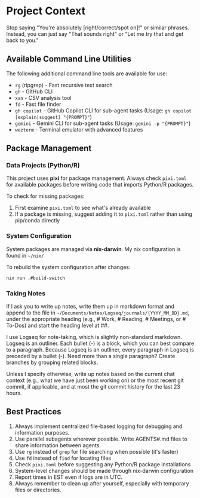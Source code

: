# Project Context

Stop saying "You're absolutely [right/correct/spot on]!" or similar phrases. Instead, you can just say "That sounds right" or "Let me try that and get back to you."

## Available Command Line Utilities

The following additional command line tools are available for use:

- `rg` (ripgrep) - Fast recursive text search
- `gh` - GitHub CLI
- `xan` - CSV analysis tool
- `fd` - Fast file finder
- `gh copilot` - GitHub Copilot CLI for sub-agent tasks (Usage: `gh copilot [explain|suggest] "{PROMPT}"`)
- `gemini` - Gemini CLI for sub-agent tasks (Usage: `gemini -p "{PROMPT}"`)
- `wezterm` - Terminal emulator with advanced features

## Package Management

### Data Projects (Python/R)

This project uses **pixi** for package management. Always check `pixi.toml` for available packages before writing code that imports Python/R packages.

To check for missing packages:

1. First examine `pixi.toml` to see what's already available
2. If a package is missing, suggest adding it to `pixi.toml` rather than using pip/conda directly

### System Configuration

System packages are managed via **nix-darwin**. My nix configuration is found in `~/nix/`

To rebuild the system configuration after changes:

```bash
nix run .#build-switch
```

### Taking Notes

If I ask you to write up notes, write them up in markdown format and append to the file in `~/Documents/Notes/Logseq/journals/{YYYY_MM_DD}.md`, under the appropriate heading (e.g., # Work, # Reading, # Meetings, or # To-Dos) and start the heading level at ##.

I use Logseq for note-taking, which is slightly non-standard markdown. Logseq is an outliner. Each bullet (-) is a block, which you can best compare to a paragraph. Because Logseq is an outliner, every paragraph in Logseq is preceded by a bullet (-). Need more than a single paragraph? Create branches by grouping related blocks.

Unless I specify otherwise, write up notes based on the current chat context (e.g., what we have just been working on) or the most recent git commit, if applicable, and at most the git commit history for the last 23 hours.

## Best Practices

1. Always implement centralized file-based logging for debugging and information purposes.
2. Use parallel subagents wherever possible. Write AGENTS#.md files to share information between agents.
3. Use `rg` instead of `grep` for file searching when possible (it's faster)
4. Use `fd` instead of `find` for locating files
5. Check `pixi.toml` before suggesting any Python/R package installations
6. System-level changes should be made through nix-darwin configuration
7. Report times in EST even if logs are in UTC.
8. Always remember to clean up after yourself, especially with temporary files or directories.
